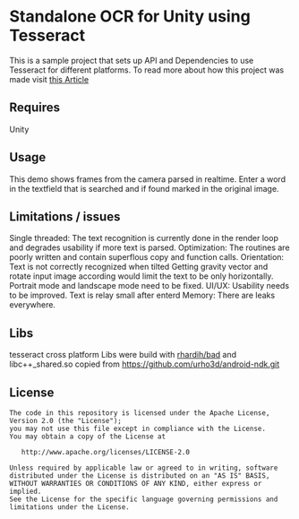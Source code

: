 # Standalone OCR for Unity using Tesseract 
This is a sample project that sets up API and Dependencies to use Tesseract for different platforms.
To read more about how this project was made visit [this Article](https://medium.com/@neelarghyamandal/offline-ocr-using-tesseract-in-unity-part-1-b9a717ac7bcb) 

## Requires
Unity

## Usage
This demo shows frames from the camera parsed in realtime.
Enter a word in the textfield that is searched and if found marked in the original image.

## Limitations / issues
Single threaded: 
      The text recognition is currently done in the render loop and degrades usability if more text is parsed.
Optimization: 
      The routines are poorly written and contain superflous copy and function calls. 
Orientation: Text is not correctly recognized when tilted
      Getting gravity vector and rotate input image according would limit the text to be only horizontally.
      Portrait mode and landscape mode need to be fixed.
UI/UX: Usability needs to be improved.
      Text is relay small after enterd
Memory: There are leaks everywhere.

## Libs
tesseract cross platform Libs were build with [rhardih/bad](https://github.com/rhardih/bad)
and libc++_shared.so copied from https://github.com/urho3d/android-ndk.git

## License
```
The code in this repository is licensed under the Apache License, Version 2.0 (the "License");
you may not use this file except in compliance with the License.
You may obtain a copy of the License at

   http://www.apache.org/licenses/LICENSE-2.0

Unless required by applicable law or agreed to in writing, software
distributed under the License is distributed on an "AS IS" BASIS,
WITHOUT WARRANTIES OR CONDITIONS OF ANY KIND, either express or implied.
See the License for the specific language governing permissions and
limitations under the License.
```